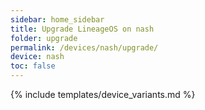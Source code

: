 ```yaml
---
sidebar: home_sidebar
title: Upgrade LineageOS on nash
folder: upgrade
permalink: /devices/nash/upgrade/
device: nash
toc: false
---
```

{% include templates/device_variants.md %}
